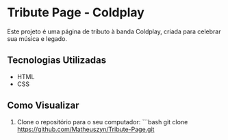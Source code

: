 # Tribute Page - Coldplay

Este projeto é uma página de tributo à banda Coldplay, criada para celebrar sua música e legado.

## Tecnologias Utilizadas

- HTML
- CSS

## Como Visualizar

1. Clone o repositório para o seu computador: ```bash
git clone https://github.com/Matheuszyn/Tribute-Page.git
